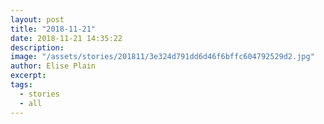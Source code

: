 ```yaml
---
layout: post
title: "2018-11-21"
date: 2018-11-21 14:35:22
description: 
image: "/assets/stories/201811/3e324d791dd6d46f6bffc604792529d2.jpg"
author: Elise Plain
excerpt: 
tags: 
  - stories
  - all
---
```



<p></p>
